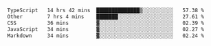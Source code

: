 <!--START_SECTION:waka-->

```txt
TypeScript   14 hrs 42 mins  ██████████████▒░░░░░░░░░░   57.38 %
Other        7 hrs 4 mins    ███████░░░░░░░░░░░░░░░░░░   27.61 %
CSS          36 mins         ▓░░░░░░░░░░░░░░░░░░░░░░░░   02.39 %
JavaScript   34 mins         ▓░░░░░░░░░░░░░░░░░░░░░░░░   02.27 %
Markdown     34 mins         ▓░░░░░░░░░░░░░░░░░░░░░░░░   02.24 %
```

<!--END_SECTION:waka-->